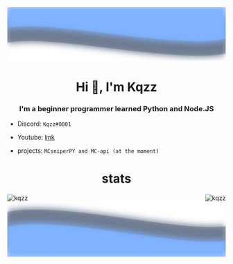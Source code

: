 <img align="center" src="https://raw.githubusercontent.com/Kqzz/Kqzz/master/top.svg"/>

<h1 align="center">Hi 👋, I'm Kqzz</h1>
<h3 align="center">I'm a beginner programmer learned Python and Node.JS</h3>

<p align="center">

- Discord: `Kqzz#0001`
- Youtube: [link](https://www.youtube.com/channel/UCbuxrzqy-Xsbyx9Fq42oP_A)

- projects: `MCsniperPY and MC-api (at the moment)`
</p>
<h1 align="center">    </h1>
<h1 align="center">stats</h1>

<p><img align="left" src="https://github-readme-stats.vercel.app/api?username=Kqzz&show_icons=true&text_color=ffffff&bg_color=7fb3ff&title_color=ffffff&icon_color=ffffff" alt="kqzz" /></p>

<p></p>

<img align="right" src="https://github-readme-stats.vercel.app/api/top-langs/?username=Kqzz&show_icons=true&text_color=ffffff&bg_color=7fb3ff&title_color=ffffff&icon_color=ffffff" alt="kqzz" />


<img align="center" src="https://raw.githubusercontent.com/Kqzz/Kqzz/master/bottom.svg"/>
